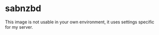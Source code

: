 # sabnzbd

This image is not usable in your own environment, it uses settings specific for my server.
